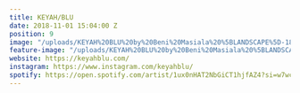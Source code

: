 ```yaml
---
title: KEYAH/BLU
date: 2018-11-01 15:04:00 Z
position: 9
image: "/uploads/KEYAH%20BLU%20by%20Beni%20Masiala%20%5BLANDSCAPE%5D-18a706.jpg"
feature-image: "/uploads/KEYAH%20BLU%20by%20Beni%20Masiala%20%5BLANDSCAPE%5D-18a706.jpg"
website: https://keyahblu.com/
instagram: https://www.instagram.com/keyahblu/
spotify: https://open.spotify.com/artist/1ux0nHAT2NbGiCT1hjfAZ4?si=w7wcyqeERleRF2TUO-Mbjw
---
```


